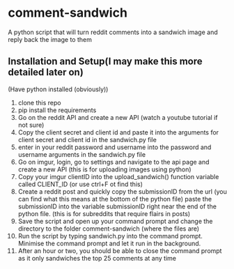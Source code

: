 # comment-sandwich
A python script that will turn reddit comments into a sandwich image and reply back the image to them

## Installation and Setup(I may make this more detailed later on)
(Have python installed (obviously))
1. clone this repo
2. pip install the requirements
3. Go on the reddit API and create a new API (watch a youtube tutorial if not sure)
4. Copy the client secret and client id and paste it into the arguments for client secret and client id in the sandwich.py file
5. enter in your reddit password and username into the password and username arguments in the sandwich.py file
6. Go on imgur, login, go to settings and navigate to the api page and create a new API (this is for uploading images using python)
7. Copy your imgur clientID into the upload_sandwich() function variable called CLIENT_ID (or use ctrl+F ot find this)
8. Create a reddit post and quickly copy the submissionID from the url (you can find what this means at the bottom of the python file)
paste the submissionID into the variable submissionID right near the end of the python file. (this is for subreddits that require flairs in posts)
9. Save the script and open up your command prompt and change the directory to the folder comment-sandwich (where the files are) 
10. Run the script by typing sandwich.py into the command prompt. Minimise the command prompt and let it run in the background.
11. After an hour or two, you should be able to close the command prompt as it only sandwiches the top 25 comments at any time

